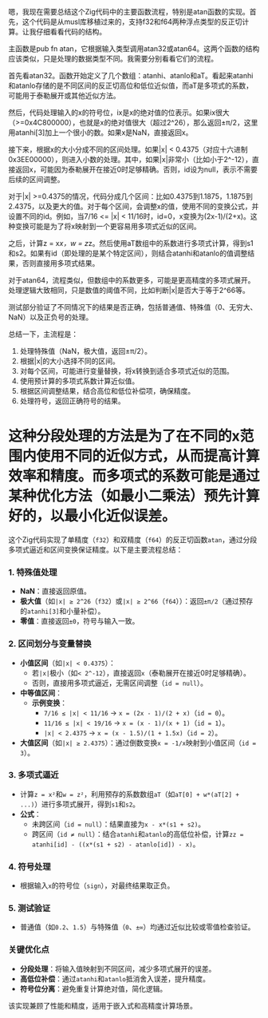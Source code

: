 嗯，我现在需要总结这个Zig代码中的主要函数流程，特别是atan函数的实现。首先，这个代码是从musl库移植过来的，支持f32和f64两种浮点类型的反正切计算。让我仔细看看代码的结构。

主函数是pub fn atan，它根据输入类型调用atan32或atan64。这两个函数的结构应该类似，只是处理的数据类型不同。我需要分别看看它们的流程。

首先看atan32。函数开始定义了几个数组：atanhi、atanlo和aT。看起来atanhi和atanlo存储的是不同区间的反正切高位和低位近似值，而aT是多项式的系数，可能用于泰勒展开或其他近似方法。

然后，代码处理输入的x的符号位，ix是x的绝对值的位表示。如果ix很大（>=0x4C800000），也就是x的绝对值很大（超过2^26），那么返回±π/2，这里用atanhi[3]加上一个很小的数。如果x是NaN，直接返回x。

接下来，根据x的大小分成不同的区间处理。如果|x| < 0.4375（对应十六进制0x3EE00000），则进入小数的处理。其中，如果|x|非常小（比如小于2^-12），直接返回x，可能因为泰勒展开在接近0时足够精确。否则，id设为null，表示不需要后续的区间调整。

对于|x| >=0.4375的情况，代码分成几个区间：比如0.4375到1.1875，1.1875到2.4375，以及更大的值。对于每个区间，会调整x的值，使用不同的变换公式，并设置不同的id。例如，当7/16 <= |x| < 11/16时，id=0，x变换为(2x-1)/(2+x)。这种变换可能是为了将x映射到一个更容易用多项式近似的区间。

之后，计算z = x*x，w = z*z。然后使用aT数组中的系数进行多项式计算，得到s1和s2。如果有id（即处理的是某个特定区间），则结合atanhi和atanlo的值调整结果，否则直接用多项式结果。

对于atan64，流程类似，但数组中的系数更多，可能是更高精度的多项式展开。处理逻辑大致相同，只是数值的阈值不同，比如判断|x|是否大于等于2^66等。

测试部分验证了不同情况下的结果是否正确，包括普通值、特殊值（0、无穷大、NaN）以及正负号的处理。

总结一下，主流程是：

1. 处理特殊值（NaN，极大值，返回±π/2）。
2. 根据|x|的大小选择不同的区间。
3. 对每个区间，可能进行变量替换，将x转换到适合多项式近似的范围。
4. 使用预计算的多项式系数计算近似值。
5. 根据区间调整结果，结合高位和低位补偿项，确保精度。
6. 处理符号，返回正确符号的结果。

这种分段处理的方法是为了在不同的x范围内使用不同的近似方式，从而提高计算效率和精度。而多项式的系数可能是通过某种优化方法（如最小二乘法）预先计算好的，以最小化近似误差。
================================================
这个Zig代码实现了单精度（`f32`）和双精度（`f64`）的反正切函数`atan`，通过分段多项式逼近和区间变换保证精度。以下是主要流程总结：

### 1. **特殊值处理**
   - **NaN**：直接返回原值。
   - **极大值**（如`|x| ≥ 2^26`（`f32`）或`|x| ≥ 2^66`（`f64`））：返回`±π/2`（通过预存的`atanhi[3]`和小量补偿）。
   - **零值**：直接返回`±0`，符号与输入一致。

### 2. **区间划分与变量替换**
   - **小值区间**（如`|x| < 0.4375`）：
     - 若`|x|`极小（如`< 2^-12`），直接返回`x`（泰勒展开在接近0时足够精确）。
     - 否则，直接用多项式逼近，无需区间调整（`id = null`）。
   - **中等值区间**：
     - **示例变换**：
       - `7/16 ≤ |x| < 11/16` → `x = (2x - 1)/(2 + x)`（`id = 0`）。
       - `11/16 ≤ |x| < 19/16` → `x = (x - 1)/(x + 1)`（`id = 1`）。
       - `|x| < 2.4375` → `x = (x - 1.5)/(1 + 1.5x)`（`id = 2`）。
   - **大值区间**（如`|x| ≥ 2.4375`）：通过倒数变换`x = -1/x`映射到小值区间（`id = 3`）。

### 3. **多项式逼近**
   - 计算`z = x²`和`w = z²`，利用预存的系数数组`aT`（如`aT[0] + w*(aT[2] + ...)`）进行多项式展开，得到`s1`和`s2`。
   - **公式**：
     - 未跨区间（`id = null`）：结果直接为`x - x*(s1 + s2)`。
     - 跨区间（`id ≠ null`）：结合`atanhi`和`atanlo`的高低位补偿，计算`zz = atanhi[id] - ((x*(s1 + s2) - atanlo[id]) - x)`。

### 4. **符号处理**
   - 根据输入`x`的符号位（`sign`），对最终结果取正负。

### 5. **测试验证**
   - 普通值（如`0.2`、`1.5`）与特殊值（`0`、`±∞`）均通过近似比较或零值检查验证。

### 关键优化点
- **分段处理**：将输入值映射到不同区间，减少多项式展开的误差。
- **高低位补偿**：通过`atanhi`和`atanlo`抵消舍入误差，提升精度。
- **符号位分离**：避免重复计算绝对值，简化逻辑。

该实现兼顾了性能和精度，适用于嵌入式和高精度计算场景。